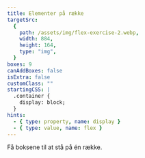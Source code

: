 ```yaml
---
title: Elementer på række
targetSrc:
  {
    path: /assets/img/flex-exercise-2.webp,
    width: 884,
    height: 164,
    type: "img",
  }
boxes: 9
canAddBoxes: false
isExtra: false
customClass: ""
startingCSS: |
  .container {
    display: block;
  }
hints:
  - { type: property, name: display }
  - { type: value, name: flex }
---
```


Få boksene til at stå på én række.
